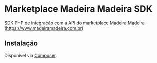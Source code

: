 # Marketplace Madeira Madeira SDK 

SDK PHP de integração com a API do marketplace Madeira Madeira (https://www.madeiramadeira.com.br)

## Instalação

Disponível via [Composer](https://packagist.org/packages/magazord-plataforma/madeira-madeira-marketplace). 
